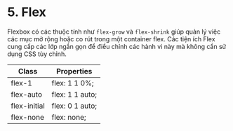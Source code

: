 # 5. Flex

Flexbox có các thuộc tính như `flex-grow` và `flex-shrink` giúp quản lý việc các mục mở rộng hoặc co rút trong một container flex. Các tiện ích Flex cung cấp các lớp ngắn gọn để điều chỉnh các hành vi này mà không cần sử dụng CSS tùy chỉnh.

| Class        | Properties      |
| ------------ | --------------- |
| flex-1       | flex: 1 1 0%;   |
| flex-auto    | flex: 1 1 auto; |
| flex-initial | flex: 0 1 auto; |
| flex-none    | flex: none;     |
